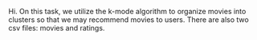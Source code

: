 Hi. On this task, we utilize the k-mode algorithm to organize movies into clusters so that we may recommend movies to users. There are also two csv files: movies and ratings.
